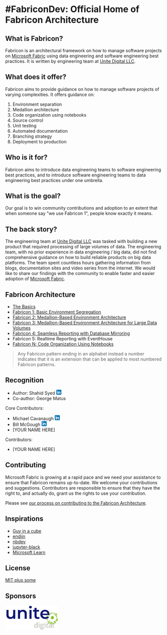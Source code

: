 # #FabriconDev: Official Home of Fabricon Architecture

## What is Fabricon?

Fabricon is an architectural framework on how to manage software projects on [Microsoft Fabric](https://learn.microsoft.com/en-us/fabric/get-started/microsoft-fabric-overview) using data engineering and software engineering best practices. It is written by engineering team at [Unite Digital LLC](https://unitedigital.com).

## What does it offer?

Fabricon aims to provide guidance on how to manage software projects of varying complexities. It offers guidance on:

1. Environment separation
2. Medallion architecture
3. Code organization using notebooks
4. Source control
5. Unit testing
6. Automated documentation
7. Branching strategy
8. Deployment to production

## Who is it for?

Fabricon aims to introduce data engineering teams to software engineering best practices, and to introduce software engineering teams to data engineering best practices under one umbrella.

## What is the goal?

Our goal is to win community contributions and adoption to an extent that when someone say "we use Fabricon 1", people know exactly it means.

## The back story?

The engineering team at [Unite Digital LLC](https://unitedigital.com) was tasked with building a new product that required processing of large volumes of data. The engineering team, with no prior experience in data engineering / big data, did not find comprehensive guidance on how to build reliable products on big data platforms. The team spent countless hours gathering information from blogs, documentation sites and video series from the internet. We would like to share our findings with the community to enable faster and easier adoption of [Microsoft Fabric](https://learn.microsoft.com/en-us/fabric/get-started/microsoft-fabric-overview).

## Fabricon Architecture

- [The Basics](./Basics/README.md)
- [Fabricon 1: Basic Environment Segregation](./Fabricon1/README.md)
- [Fabricon 2: Medallion-Based Environment Architecture](./Fabricon2/README.md)
- [Fabricon 3: Medallion-Based Environment Architecture for Large Data Volumes](./Fabricon3/README.md)
- [Fabricon 4: Seamless Reporting with Database Mirroring](./Fabricon4/README.md)
- Fabricon 5: Realtime Reporting with EventHouse
- [Fabricon N: Code Organization Using Notebooks](./FabriconN/README.md)

> Any Fabricon pattern ending in an alphabet instead a number indicates that it is an extension that can be applied to most numbered Fabricon patterns.

## Recognition

- Author: Shahid Syed [![LinkedIn](./Images/linkedin.png)](https://www.linkedin.com/in/smsyed)
- Co-author: George Matus

Core Contributors:

- Michael Cavanaugh [![LinkedIn](./Images/linkedin.png)](https://www.linkedin.com/in/michael-cavanaugh-3920337a)
- Bill McGough [![LinkedIn](./Images/linkedin.png)](https://www.linkedin.com/in/williamamcgough)
- [YOUR NAME HERE]

Contributors:

- [YOUR NAME HERE]

## Contributing

Microsoft Fabric is growing at a rapid pace and we need your assistance to ensure that Fabricon remains up-to-date.
We welcome your contributions and suggestions. Contributors are responsible to ensure that they have the right to, and actually do, grant us the rights to use your contribution.

Please see [our process on contributing to the Fabricon Architecture](./CONTRIBUTING.md).

## Inspirations

- [Guy in a cube](https://www.youtube.com/@GuyInACube)
- [endjin](https://www.youtube.com/@endjin)
- [nbdev](https://nbdev.fast.ai)
- [jupyter-black](https://pypi.org/project/jupyter-black)
- [Microsoft Learn](https://learn.microsoft.com/en-us/fabric/get-started/microsoft-fabric-overview)

## License

[MIT plus some](https://github.com/FabriconDev/FabriconArchitecutre/blob/main/LICENSE)

## Sponsors

[![Unite Digital logo](./Images/unite_digital_logo.png)](https://unitedigital.com)
